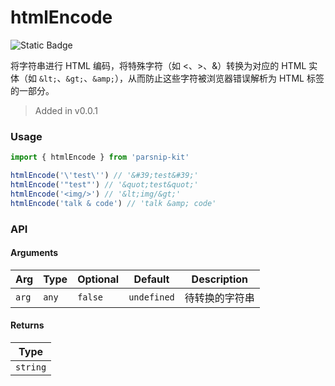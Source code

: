 # htmlEncode
![Static Badge](https://img.shields.io/badge/Coverage-100.00%-FF8C00)
      
将字符串进行 HTML 编码，将特殊字符（如 <、>、&）转换为对应的 HTML 实体（如 `&lt;`、`&gt;`、`&amp;`），从而防止这些字符被浏览器错误解析为 HTML 标签的一部分。

> Added in v0.0.1



### Usage

```ts
import { htmlEncode } from 'parsnip-kit'

htmlEncode('\'test\'') // '&#39;test&#39;'
htmlEncode('"test"') // '&quot;test&quot;'
htmlEncode('<img/>') // '&lt;img/&gt;'
htmlEncode('talk & code') // 'talk &amp; code'
```


### API

#### Arguments

| Arg | Type | Optional | Default | Description |
| --- | --- | --- | --- | --- |
| `arg` | `any` | `false` | `undefined` | 待转换的字符串  |

#### Returns

| Type |
| ---  |
| `string`  |